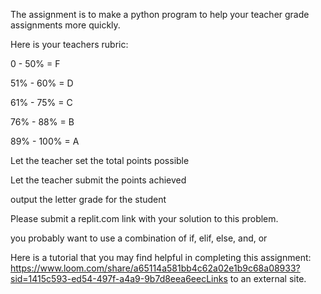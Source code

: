 The assignment is to make a python program to help your teacher grade assignments more quickly.

Here is your teachers rubric:

0 - 50% = F

51% - 60% = D

61% - 75% = C

76% - 88% = B

89% - 100% = A

Let the teacher set the total points possible

Let the teacher submit the points achieved

output the letter grade for the student

Please submit a replit.com link with your solution to this problem.

you probably want to use a combination of if, elif, else, and, or

Here is a tutorial that you may find helpful in completing this assignment: https://www.loom.com/share/a65114a581bb4c62a02e1b9c68a08933?sid=1415c593-ed54-497f-a4a9-9b7d8eea6eecLinks to an external site.

